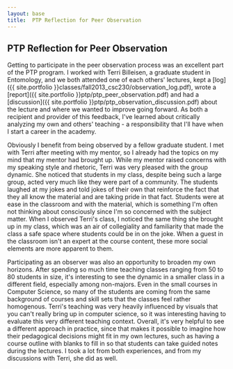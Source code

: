 ```yaml
---
layout: base
title:  PTP Reflection for Peer Observation
---
```


PTP Reflection for Peer Observation
-----------------------------------
Getting to participate in the peer observation process was an excellent part of the PTP program. I worked with Terri Billeisen, a graduate student in Entomology, and we both attended one of each others' lectures, kept a [log]({{ site.portfolio }}classes/fall2013_csc230/observation_log.pdf), wrote a [report]({{ site.portfolio }}ptp/ptp_peer_observation.pdf) and had a [discussion]({{ site.portfolio }}ptp/ptp_observation_discussion.pdf) about the lecture and where we wanted to improve going forward. As both a recipient and provider of this feedback, I've learned about critically analyzing my own and others' teaching - a responsibility that I'll have when I start a career in the academy.

Obviously I benefit from being observed by a fellow graduate student. I met with Terri after meeting with my mentor, so I already had the topics on my mind that my mentor had brought up. While my mentor raised concerns with my speaking style and rhetoric, Terri was very pleased with the group dynamic. She noticed that students in my class, despite being such a large group, acted very much like they were part of a community. The students laughed at my jokes and told jokes of their own that reinforce the fact that they all know the material and are taking pride in that fact. Students were at ease in the classroom and with the material, which is something I'm often not thinking about consciously since I'm so concerned with the subject matter. When I observed Terri's class, I noticed the same thing she brought up in my class, which was an air of collegiality and familiarity that made the class a safe space where students could be in on the joke. When a guest in the classroom isn't an expert at the course content, these more social elements are more apparent to them.

Participating as an observer was also an opportunity to broaden my own horizons. After spending so much time teaching classes ranging from 50 to 80 students in size, it's interesting to see the dynamic in a smaller class in a different field, especially among non-majors. Even in the small courses in Computer Science, so many of the students are coming from the same background of courses and skill sets that the classes feel rather homogenous. Terri's teaching was very heavily influenced by visuals that you can't really bring up in computer science, so it was interesting having to evaluate this very different teaching context. Overall, it's very helpful to see a different approach in practice, since that makes it possible to imagine how their pedagogical decisions might fit in my own lectures, such as having a course outline with blanks to fill in so that students can take guided notes during the lectures. I took a lot from both experiences, and from my discussions with Terri, she did as well.

